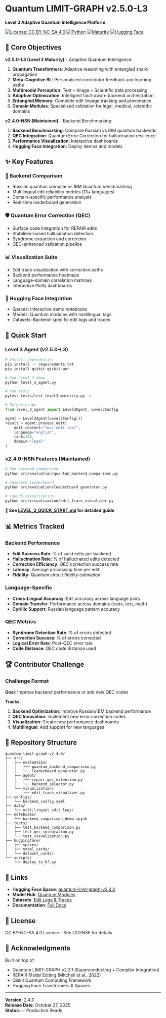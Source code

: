 # Quantum LIMIT-GRAPH v2.5.0-L3

**Level 3 Adaptive Quantum Intelligence Platform**

[![License: CC BY-NC-SA 4.0](https://licensebuttons.net/l/by-nc-sa/4.0/88x31.png)](https://creativecommons.org/licenses/by-nc-sa/4.0/)
[![Python](https://img.shields.io/badge/Python-3.8%2B-blue)](https://www.python.org/)
[![Maturity](https://img.shields.io/badge/Maturity-Level%203-green)](LEVEL_3_MATURITY_COMPLETE.md)
[![Hugging Face](https://img.shields.io/badge/🤗-Hugging%20Face-yellow)](https://huggingface.co/)

## 🎯 Core Objectives

**v2.5.0-L3 (Level 3 Maturity)** - Adaptive Quantum Intelligence:
1. **Quantum Transformers**: Adaptive reasoning with entangled shard propagation
2. **Meta-Cognitive RL**: Personalized contributor feedback and learning paths
3. **Multimodal Perception**: Text + Image + Scientific data processing
4. **Adaptive Optimization**: Intelligent fault-aware backend orchestration
5. **Entangled Memory**: Complete edit lineage tracking and provenance
6. **Domain Modules**: Specialized validation for legal, medical, scientific domains

**v2.4.0-NSN (Maintained)** - Backend Benchmarking:
1. **Backend Benchmarking**: Compare Russian vs IBM quantum backends
2. **QEC Integration**: Quantum Error Correction for hallucination resilience
3. **Performance Visualization**: Interactive dashboards
4. **Hugging Face Integration**: Deploy demos and models

## ✨ Key Features

### 🔬 Backend Comparison
- Russian quantum compiler vs IBM Quantum benchmarking
- Multilingual edit reliability metrics (13+ languages)
- Domain-specific performance analysis
- Real-time leaderboard generation

### 🛡️ Quantum Error Correction (QEC)
- Surface code integration for REPAIR edits
- Stabilizer-based hallucination detection
- Syndrome extraction and correction
- QEC-enhanced validation pipeline

### 📊 Visualization Suite
- Edit trace visualization with correction paths
- Backend performance heatmaps
- Language-domain correlation matrices
- Interactive Plotly dashboards

### 🤗 Hugging Face Integration
- Spaces: Interactive demo notebooks
- Models: Quantum modules with multilingual tags
- Datasets: Backend-specific edit logs and traces

## 🚀 Quick Start

### Level 3 Agent (v2.5.0-L3)

```bash
# Install dependencies
pip install -r requirements.txt
pip install qiskit qiskit-aer

# Run Level 3 demo
python level_3_agent.py

# Run tests
pytest tests/test_level3_maturity.py -v
```

```python
# Python usage
from level_3_agent import Level3Agent, Level3Config

agent = Level3Agent(Level3Config())
result = agent.process_edit(
    edit_content="Your edit text",
    language="english",
    rank=128,
    domain="legal"
)
```

### v2.4.0-NSN Features (Maintained)

```bash
# Run backend comparison
python src/evaluation/quantum_backend_comparison.py

# Generate leaderboard
python src/evaluation/leaderboard_generator.py

# Launch visualization
python src/visualization/edit_trace_visualizer.py
```

**📖 See [LEVEL_3_QUICK_START.md](LEVEL_3_QUICK_START.md) for detailed guide**

## 📊 Metrics Tracked

### Backend Performance
- **Edit Success Rate**: % of valid edits per backend
- **Hallucination Rate**: % of hallucinated edits detected
- **Correction Efficiency**: QEC correction success rate
- **Latency**: Average processing time per edit
- **Fidelity**: Quantum circuit fidelity estimation

### Language-Specific
- **Cross-Lingual Accuracy**: Edit accuracy across language pairs
- **Domain Transfer**: Performance across domains (code, text, math)
- **Cyrillic Support**: Russian language pattern accuracy

### QEC Metrics
- **Syndrome Detection Rate**: % of errors detected
- **Correction Success**: % of errors corrected
- **Logical Error Rate**: Post-QEC error rate
- **Code Distance**: QEC code distance used

## 🏆 Contributor Challenge

### Challenge Format
**Goal**: Improve backend performance or add new QEC codes

**Tracks**:
1. **Backend Optimization**: Improve Russian/IBM backend performance
2. **QEC Innovation**: Implement new error correction codes
3. **Visualization**: Create new performance dashboards
4. **Multilingual**: Add support for new languages

## 📁 Repository Structure

```
quantum-limit-graph-v2.4.0/
├── src/
│   ├── evaluation/
│   │   ├── quantum_backend_comparison.py
│   │   └── leaderboard_generator.py
│   ├── agent/
│   │   ├── repair_qec_extension.py
│   │   └── backend_selector.py
│   └── visualization/
│       └── edit_trace_visualizer.py
├── configs/
│   └── backend_config.yaml
├── data/
│   └── multilingual_edit_logs/
├── notebooks/
│   └── backend_comparison_demo.ipynb
├── tests/
│   ├── test_backend_comparison.py
│   ├── test_qec_integration.py
│   └── test_visualization.py
├── huggingface/
│   ├── spaces/
│   ├── model_cards/
│   └── dataset_cards/
└── scripts/
    └── deploy_to_hf.py
```

## 🔗 Links

- **Hugging Face Space**: [quantum-limit-graph-v2.4.0](https://huggingface.co/spaces/quantum-limit-graph-v2.4.0)
- **Model Hub**: [Quantum Modules](https://huggingface.co/models?search=quantum-limit-graph)
- **Datasets**: [Edit Logs & Traces](https://huggingface.co/datasets?search=quantum-limit-graph)
- **Documentation**: [Full Docs](./docs/)

## 📄 License

CC BY-NC-SA 4.0 License - See LICENSE for details

## 🙏 Acknowledgments

Built on top of:
- Quantum LIMIT-GRAPH v2.3.1 (Superconducting + Compiler Integration)
- REPAIR Model Editing (Mitchell et al., 2022)
- Qiskit Quantum Computing Framework
- Hugging Face Transformers & Spaces

---

**Version**: 2.4.0  
**Release Date**: October 27, 2025  
**Status**: ✅ Production Ready
